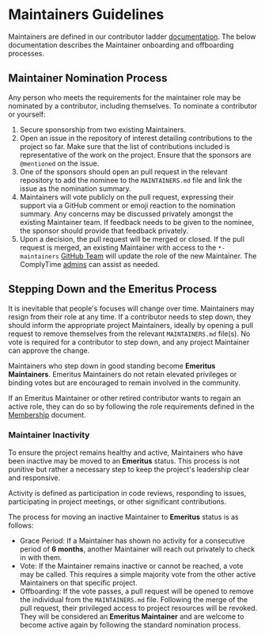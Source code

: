 # Maintainers Guidelines

Maintainers are defined in our contributor ladder [documentation](/MEMBERSHIP.md#maintainer). The below documentation describes the Maintainer onboarding and offboarding processes.

## Maintainer Nomination Process

Any person who meets the requirements for the maintainer role may be nominated by a contributor, including themselves. To nominate a contributor or yourself:

1. Secure sponsorship from two existing Maintainers.
2. Open an issue in the repository of interest detailing contributions to the project so far. Make sure that the list of contributions included is representative of the work on the project. Ensure that the sponsors are `@mentioned` on the issue.
3. One of the sponsors should open an pull request in the relevant repository to add the nominee to the `MAINTAINERS.md` file and link the issue as the nomination summary.
4. Maintainers will vote publicly on the pull request, expressing their support via a GitHub comment or emoji reaction to the nomination summary. Any concerns may be discussed privately amongst the existing Maintainer team. If feedback needs to be given to the nominee, the sponsor should provide that feedback privately.
5. Upon a decision, the pull request will be merged or closed. If the pull request is merged, an existing Maintainer with access to the `*-maintainers` [GitHub Team](https://docs.github.com/en/organizations/organizing-members-into-teams/about-teams) will update the role of the new Maintainer. The ComplyTime [admins](./MAINTAINERS.md#org-admins) can assist as needed.

## Stepping Down and the Emeritus Process

It is inevitable that people's focuses will change over time. Maintainers may resign from their role at any time. If a contributor needs to step down, they should inform the appropriate project Maintainers, ideally by opening a pull request to remove themselves from the relevant `MAINTAINERS.md` file(s).
No vote is required for a contributor to step down, and any project Maintainer can approve the change.

Maintainers who step down in good standing become **Emeritus Maintainers**. Emeritus Maintainers do not retain elevated privileges or binding votes but are encouraged to remain involved in the community.

If an Emeritus Maintainer or other retired contributor wants to regain an active role, they can do so by following the role requirements defined in the [Membership](./MEMBERSHIP.md) document.

### Maintainer Inactivity

To ensure the project remains healthy and active, Maintainers who have been inactive may be moved to an **Emeritus** status. This process is not punitive but rather a necessary step to keep the project's leadership clear and responsive.

Activity is defined as participation in code reviews, responding to issues, participating in project meetings, or other significant contributions.

The process for moving an inactive Maintainer to **Emeritus** status is as follows:

* Grace Period: If a Maintainer has shown no activity for a consecutive period of **6 months**, another Maintainer will reach out privately to check in with them.
* Vote: If the Maintainer remains inactive or cannot be reached, a vote may be called. This requires a simple majority vote from the other active Maintainers on that specific project.
* Offboarding: If the vote passes, a pull request will be opened to remove the individual from the `MAINTAINERS.md` file. Following the merge of the pull request, their privileged access to project resources will be revoked. They will be considered an **Emeritus Maintainer** and are welcome to become active again by following the standard nomination process.

